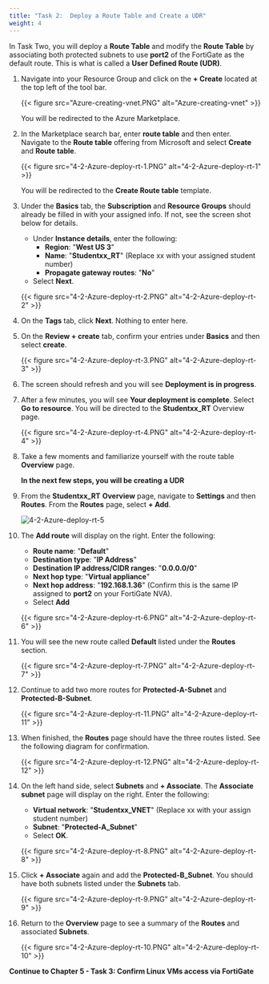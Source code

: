 ```yaml
---
title: "Task 2:  Deploy a Route Table and Create a UDR"
weight: 4
---
```


In Task Two, you will deploy a **Route Table** and modify the **Route Table** by associating both protected subnets to use **port2** of the FortiGate as the default route. This is what is called a **User Defined Route (UDR)**.

1. Navigate into your Resource Group and click on the **+ Create** located at the top left of the tool bar.

    {{< figure src="Azure-creating-vnet.PNG" alt="Azure-creating-vnet" >}}

    You will be redirected to the Azure Marketplace.

1. In the Marketplace search bar, enter **route table** and then enter.  Navigate to the **Route table** offering from Microsoft and select **Create** and **Route table**.

    {{< figure src="4-2-Azure-deploy-rt-1.PNG" alt="4-2-Azure-deploy-rt-1" >}}

    You will be redirected to the **Create Route table** template.

1. Under the **Basics** tab, the **Subscription** and **Resource Groups** should already be filled in with your assigned info.  If not, see the screen shot below for details.

    - Under **Instance details**, enter the following:
        - **Region**: "**West US 3**"
        - **Name**: "**Studentxx_RT**" (Replace xx with your assigned student number)
        - **Propagate gateway routes**:  "**No**"
    - Select **Next**.

    {{< figure src="4-2-Azure-deploy-rt-2.PNG" alt="4-2-Azure-deploy-rt-2" >}}

1. On the **Tags** tab, click **Next**.  Nothing to enter here.

1. On the **Review + create** tab, confirm your entries under **Basics** and then select **create**.

    {{< figure src="4-2-Azure-deploy-rt-3.PNG" alt="4-2-Azure-deploy-rt-3" >}}

1. The screen should refresh and you will see **Deployment is in progress**.

1. After a few minutes, you will see **Your deployment is complete**.  Select **Go to resource**.  You will be directed to the **Studentxx_RT** Overview page.

    {{< figure src="4-2-Azure-deploy-rt-4.PNG" alt="4-2-Azure-deploy-rt-4" >}}

1. Take a few moments and familiarize yourself with the route table **Overview** page.  

    **In the next few steps, you will be creating a UDR**

1. From the **Studentxx_RT** **Overview** page, navigate to **Settings** and then **Routes**.
From the **Routes** page, select **+ Add**.

    ![4-2-Azure-deploy-rt-5](../Images/4-2-Azure-deploy-rt-5.PNG)

1. The **Add route** will display on the right.  Enter the following:

    - **Route name**:  "**Default**"
    - **Destination type**:  "**IP Address**"
    - **Destination IP address/CIDR ranges**:  "**0.0.0.0/0**"
    - **Next hop type**: "**Virtual appliance**"
    - **Next hop address**:  "**192.168.1.36**"  (Confirm this is the same IP assigned to **port2** on your FortiGate NVA).
    - Select **Add**

    {{< figure src="4-2-Azure-deploy-rt-6.PNG" alt="4-2-Azure-deploy-rt-6" >}}

1. You will see the new route called **Default** listed under the **Routes** section.

    {{< figure src="4-2-Azure-deploy-rt-7.PNG" alt="4-2-Azure-deploy-rt-7" >}}

1. Continue to add two more routes for **Protected-A-Subnet** and **Protected-B-Subnet**.

    {{< figure src="4-2-Azure-deploy-rt-11.PNG" alt="4-2-Azure-deploy-rt-11" >}}

1. When finished, the **Routes** page should have the three routes listed.  See the following diagram for confirmation.

    {{< figure src="4-2-Azure-deploy-rt-12.PNG" alt="4-2-Azure-deploy-rt-12" >}}

1. On the left hand side, select **Subnets** and **+ Associate**.  The **Associate subnet** page will display on the right.  Enter the following:

    - **Virtual network**:  "**Studentxx_VNET**"  (Replace xx with your assign student number)
    - **Subnet**: "**Protected-A_Subnet**"
    - Select **OK**.

    {{< figure src="4-2-Azure-deploy-rt-8.PNG" alt="4-2-Azure-deploy-rt-8" >}}

1. Click **+ Associate** again and add the **Protected-B_Subnet**.  You should have both subnets listed under the **Subnets** tab.

    {{< figure src="4-2-Azure-deploy-rt-9.PNG" alt="4-2-Azure-deploy-rt-9" >}}

1. Return to the **Overview** page to see a summary of the **Routes** and associated **Subnets**.

    {{< figure src="4-2-Azure-deploy-rt-10.PNG" alt="4-2-Azure-deploy-rt-10" >}}

**Continue to Chapter 5 - Task 3: Confirm Linux VMs access via FortiGate**
